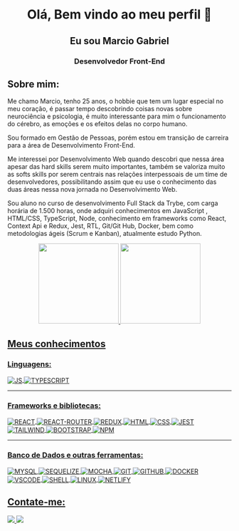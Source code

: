 <p align="center">
 <h1 align="center">Olá, Bem vindo ao meu perfil 👋 </h1>
 <h2 align="center">Eu sou Marcio Gabriel</h2>
 <h3 align="center">Desenvolvedor Front-End</h3>
</p>

<h2>Sobre mim:</h2>

Me chamo Marcio, tenho 25 anos, o hobbie que tem um lugar especial no meu coração, é passar tempo descobrindo coisas novas sobre neurociência e psicologia, é muito interessante para mim o funcionamento do cérebro, as emoções e os efeitos delas no corpo humano.

Sou formado em Gestão de Pessoas, porém estou em transição de carreira para a área de Desenvolvimento Front-End.

Me interessei por Desenvolvimento Web quando descobri que nessa área apesar das hard skills serem muito importantes, também se valoriza muito as softs skills por serem centrais nas relações interpessoais de um time de desenvolvedores, possibilitando assim que eu use o conhecimento das duas áreas nessa nova jornada no Desenvolvimento Web.

Sou aluno no curso de desenvolvimento Full Stack da Trybe, com carga horária de 1.500 horas, onde adquiri conhecimentos em JavaScript , HTML/CSS, TypeScript, Node, conhecimento em frameworks como React, Context Api e Redux, Jest, RTL, Git/Git Hub, Docker, bem como metodologias ágeis (Scrum e Kanban), atualmente estudo Python.

<div style="display: inline_block" align="center">
  
  <a href="https://github.com/Marcio-Gabriel-Roque-Mendes">
  <img height="180em" src="https://github-readme-stats.vercel.app/api?username=Marcio-Gabriel-Roque-Mendes&show_icons=true&theme=midnight-purple&include_all_commits=true&count_private=true"/>
  <img height="180em" src="https://github-readme-stats.vercel.app/api/top-langs/?username=Marcio-Gabriel-Roque-Mendes&layout=compact&langs_count=7&theme=midnight-purple"/>

</div>
 
 <h2>Meus conhecimentos</h2>
 
 ### Linguagens:
  <img align="center" alt="JS"
    src="https://img.shields.io/badge/JavaScript-F7DF1E?style=for-the-badge&logo=javascript&logoColor=black">
  <img align="center" alt="TYPESCRIPT"
    src="https://img.shields.io/badge/TypeScript-007ACC?style=for-the-badge&logo=typescript&logoColor=white" />
  <hr />
  
  ### Frameworks e bibliotecas:
  <img align="center" alt="REACT"
    src="https://img.shields.io/badge/React-20232A?style=for-the-badge&logo=react&logoColor=61DAFB">
  <img align="center" alt="REACT-ROUTER"
    src="https://img.shields.io/badge/React_Router-CA4245?style=for-the-badge&logo=react-router&logoColor=white" />
  <img align="center" alt="REDUX"
    src="https://img.shields.io/badge/Redux-593D88?style=for-the-badge&logo=redux&logoColor=white" />
  <img align="center" alt="HTML"
    src="https://img.shields.io/badge/HTML5-E34F26?style=for-the-badge&logo=html5&logoColor=white">
  <img align="center" alt="CSS"
    src="https://img.shields.io/badge/CSS3-1572B6?style=for-the-badge&logo=css3&logoColor=white">
  <img align="center" alt="JEST"
       src="https://img.shields.io/badge/Jest-C21325?style=for-the-badge&logo=jest&logoColor=white" alt="Jest icon"/>
 <img align="center" alt="TAILWIND"
       src="https://img.shields.io/badge/Tailwind_CSS-38B2AC?style=for-the-badge&logo=tailwind-css&logoColor=white" alt="Jest icon"/>
 <img align="center" alt="BOOTSTRAP"
    src="https://img.shields.io/badge/Bootstrap-563D7C?style=for-the-badge&logo=bootstrap&logoColor=white" />
 <img align="center" alt="NPM"
 src="https://img.shields.io/badge/npm-CB3837?style=for-the-badge&logo=npm&logoColor=white" />
  <hr />

  ### Banco de Dados e outras ferramentas:
 <img align="center" alt="MYSQL"
    src="https://img.shields.io/badge/MySQL-005C84?style=for-the-badge&logo=mysql&logoColor=white" />
 <img align="center" alt="SEQUELIZE"
    src="https://img.shields.io/badge/sequelize-323330?style=for-the-badge&logo=sequelize&logoColor=blue" />
  <img align="center" alt="MOCHA"
    src="https://img.shields.io/badge/mocha.js-323330?style=for-the-badge&logo=mocha&logoColor=Brown" />
  <img align="center" alt="GIT"
    src="https://img.shields.io/badge/Git-E34F26?style=for-the-badge&logo=git&logoColor=white" />
 <img align="center" alt="GITHUB"
      src="https://img.shields.io/badge/GitHub-100000?style=for-the-badge&logo=github&logoColor=white" alt="GitHub icon"/>
  <img align="center" alt="DOCKER"
    src="https://img.shields.io/badge/Docker-2496ED?style=for-the-badge&logo=docker&logoColor=white" />
  <img align="center" alt="VSCODE"
    src="https://img.shields.io/badge/VSCode-323330?style=for-the-badge&logo=visualstudiocode&logoColor=blue" />
  <img align="center" alt="SHELL"
    src="https://img.shields.io/badge/Shell_Script-121011?style=for-the-badge&logo=gnu-bash&logoColor=white"/>
  <img align="center" alt="LINUX"
       src="https://img.shields.io/badge/Linux-FCC624?style=for-the-badge&logo=linux&logoColor=black" alt="Linux icon"/>
  <img align="center" alt="NETLIFY"
       src="https://img.shields.io/badge/Netlify-00C7B7?style=for-the-badge&logo=netlify&logoColor=white" alt="Linux icon"/>
  </div>

 <h2>Contate-me:</h2>
 <a href="https://www.linkedin.com/in/marcio-gabriel-roque/">
 <img src="https://img.shields.io/badge/LinkedIn-0077B5?style=for-the-badge&logo=linkedin&logoColor=white"/>
 </a>
 
 <a href="mailto:marcio_2411@hotmail.com">
 <img src="https://img.shields.io/badge/Microsoft_Outlook-0078D4?style=for-the-badge&logo=microsoft-outlook&logoColor=white"/>
 </a>
